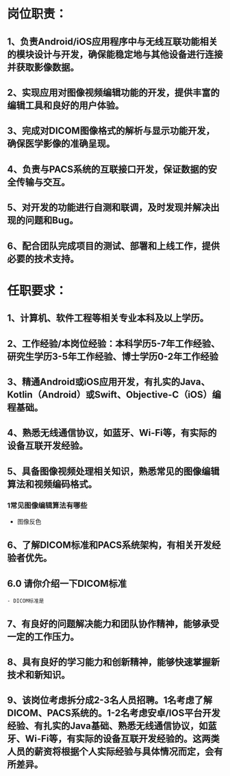 # 岗位职责：
## 1、负责Android/iOS应用程序中与无线互联功能相关的模块设计与开发，确保能稳定地与其他设备进行连接并获取影像数据。
## 2、实现应用对图像视频编辑功能的开发，提供丰富的编辑工具和良好的用户体验。
## 3、完成对DICOM图像格式的解析与显示功能开发，确保医学影像的准确呈现。
## 4、负责与PACS系统的互联接口开发，保证数据的安全传输与交互。
## 5、对开发的功能进行自测和联调，及时发现并解决出现的问题和Bug。
## 6、配合团队完成项目的测试、部署和上线工作，提供必要的技术支持。
# 任职要求：
## 1、计算机、软件工程等相关专业本科及以上学历。
## 2、工作经验/本岗位经验：本科学历5-7年工作经验、研究生学历3-5年工作经验、博士学历0-2年工作经验
## 3、精通Android或iOS应用开发，有扎实的Java、Kotlin（Android）或Swift、Objective-C（iOS）编程基础。
## 4、熟悉无线通信协议，如蓝牙、Wi-Fi等，有实际的设备互联开发经验。
## 5、具备图像视频处理相关知识，熟悉常见的图像编辑算法和视频编码格式。

### 1常见图像编辑算法有哪些
   - 图像反色

## 6、了解DICOM标准和PACS系统架构，有相关开发经验者优先。
   ## 6.0 请你介绍一下DICOM标准
    - DICOM标准是
## 7、有良好的问题解决能力和团队协作精神，能够承受一定的工作压力。
## 8、具有良好的学习能力和创新精神，能够快速掌握新技术和新知识。
## 9、该岗位考虑拆分成2-3名人员招聘。1名考虑了解DICOM、PACS系统的。1-2名考虑安卓/IOS平台开发经验、有扎实的Java基础、熟悉无线通信协议，如蓝牙、Wi-Fi等，有实际的设备互联开发经验的。这两类人员的薪资将根据个人实际经验与具体情况而定，会有所差异。